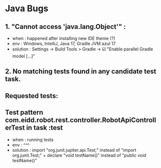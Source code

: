 # Java Bugs

## 1. "Cannot access 'java.lang.Object'" :
- when : happened after installing new IDE theme (?)
- env : Windows, IntelliJ, Java 17, Gradle JVM azul 17
- solution : Settings -> Build Tools > Gradle -> ☑️ "Enable parallel Gradle model [...]"

## 2. No matching tests found in any candidate test task.
##        Requested tests:
##            Test pattern com.eidd.robot.rest.controller.RobotApiControllerTest in task :test
- when : running tests
- env : ^^^
- solution : import "org.junit.jupiter.api.Test;" instead of "import org.junit.Test;" + declare "void testName()" instead of "public void testName()"
